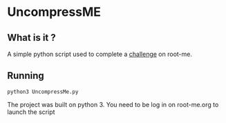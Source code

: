 # UncompressME

## What is it ?

A simple python script used to complete a [challenge](https://www.root-me.org/fr/Challenges/Programmation/TCP-Uncompress-Me) on root-me.

## Running
 `python3 UncompressMe.py` 

The project was built on python 3. You need to be log in on root-me.org to launch the script


